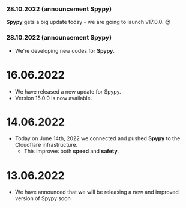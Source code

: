### 28.10.2022 (announcement Spypy)
**Spypy** gets a big update today - we are going to launch v17.0.0. 😍

### 28.10.2022 (announcement Spypy)
- We're developing new codes for **Spypy**.

# 16.06.2022
  - We have released a new update for Spypy. 
  - Version 15.0.0 is now available.

# 14.06.2022
  - Today on June 14th, 2022 we connected and pushed **Spypy** to the Cloudflare infrastructure.
     - This improves both **speed** and **safety**.

# 13.06.2022
  - We have announced that we will be releasing a new and improved version of Spypy soon
